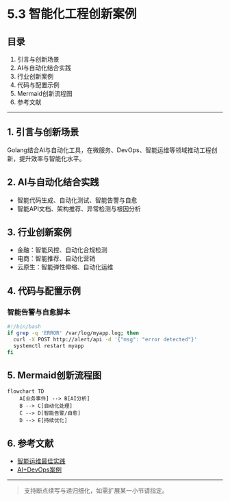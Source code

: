 # 5.3 智能化工程创新案例

## 目录

1. 引言与创新场景
2. AI与自动化结合实践
3. 行业创新案例
4. 代码与配置示例
5. Mermaid创新流程图
6. 参考文献

---

## 1. 引言与创新场景

Golang结合AI与自动化工具，在微服务、DevOps、智能运维等领域推动工程创新，提升效率与智能化水平。

## 2. AI与自动化结合实践

- 智能代码生成、自动化测试、智能告警与自愈
- 智能API文档、架构推荐、异常检测与根因分析

## 3. 行业创新案例

- 金融：智能风控、自动化合规检测
- 电商：智能推荐、自动化营销
- 云原生：智能弹性伸缩、自动化运维

## 4. 代码与配置示例

### 智能告警与自愈脚本

```sh
#!/bin/bash
if grep -q 'ERROR' /var/log/myapp.log; then
  curl -X POST http://alert/api -d '{"msg": "error detected"}'
  systemctl restart myapp
fi
```

## 5. Mermaid创新流程图

```mermaid
flowchart TD
    A[业务事件] --> B[AI分析]
    B --> C[自动化处理]
    C --> D[智能告警/自愈]
    D --> E[持续优化]
```

## 6. 参考文献

- [智能运维最佳实践](https://cloudnative.to/docs/)
- [AI+DevOps案例](https://www.infoq.cn/article/ai-devops)

---
> 支持断点续写与递归细化，如需扩展某一小节请指定。
